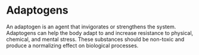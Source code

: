 # Adaptogens

An adaptogen is an agent that invigorates or strengthens the system.  Adaptogens can help the body adapt to and increase resistance to physical, chemical, and mental stress.  These substances should be non-toxic and produce a normalizing effect on biological processes.